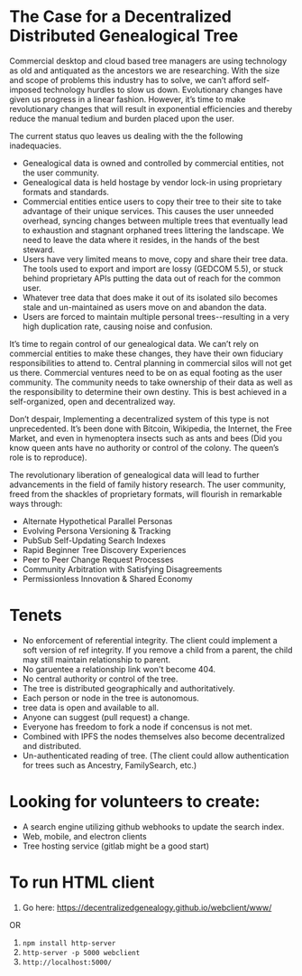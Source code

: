 # The Case for a Decentralized Distributed Genealogical Tree

Commercial desktop and cloud based tree managers are using technology as old and antiquated as the ancestors we are researching. With the size and scope of problems this industry has to solve, we can’t afford self-imposed technology hurdles to slow us down. Evolutionary changes have given us progress in a linear fashion. However, it’s time to make revolutionary changes that will result in exponential efficiencies and thereby reduce the manual tedium and burden placed upon the user.

The current status quo leaves us dealing with the the following inadequacies.
- Genealogical data is owned and controlled by commercial entities, not the user community.
- Genealogical data is held hostage by vendor lock-in using proprietary formats and standards.
- Commercial entities entice users to copy their tree to their site to take advantage of their unique services. This causes the user unneeded overhead, syncing changes between multiple trees that eventually lead to exhaustion and stagnant orphaned trees littering the landscape. We need to leave the data where it resides, in the hands of the best steward.
- Users have very limited means to move, copy and share their tree data. The tools used to export and import are lossy (GEDCOM 5.5), or stuck behind proprietary APIs putting the data out of reach for the common user.
- Whatever tree data that does make it out of its isolated silo becomes stale and un-maintained as users move on and abandon the data.
- Users are forced to maintain multiple personal trees--resulting in a very high duplication rate, causing noise and confusion.

It’s time to regain control of our genealogical data. We can’t rely on commercial entities to make these changes, they have their own fiduciary responsibilities to attend to. Central planning in commercial silos will not get us there. Commercial ventures need to be on as equal footing as the user community. The community needs to take ownership of their data as well as the responsibility to determine their own destiny. This is best achieved in a self-organized, open and decentralized way.

Don’t despair, Implementing a decentralized system of this type is not unprecedented. It’s been done with Bitcoin, Wikipedia, the Internet, the Free Market, and even in hymenoptera insects such as ants and bees (Did you know queen ants have no authority or control of the colony. The queen’s role is to reproduce).

The revolutionary liberation of genealogical data will lead to further advancements in the field of family history research. The user community, freed from the shackles of proprietary formats, will flourish in remarkable ways through:

- Alternate Hypothetical Parallel Personas
- Evolving Persona Versioning & Tracking 
- PubSub Self-Updating Search Indexes
- Rapid Beginner Tree Discovery Experiences
- Peer to Peer Change Request Processes 
- Community Arbitration with Satisfying Disagreements
- Permissionless Innovation & Shared Economy

# Tenets
- No enforcement of referential integrity. The client could implement a soft version of ref integrity. If you remove a child from a parent, the child may still maintain relationship to parent.
- No garuentee a relationship link won't become 404.
- No central authority or control of the tree.
- The tree is distributed geographically and authoritatively.
- Each person or node in the tree is autonomous.
- tree data is open and available to all.
- Anyone can suggest (pull request) a change.
- Everyone has freedom to fork a node if concensus is not met.
- Combined with IPFS the nodes themselves also become decentralized and distributed.
- Un-authenticated reading of tree. (The client could allow authentication for trees such as Ancestry, FamilySearch, etc.)

# Looking for volunteers to create:
* A search engine utilizing github webhooks to update the search index.
* Web, mobile, and electron clients
* Tree hosting service (gitlab might be a good start)

# To run HTML client
1. Go here: https://decentralizedgenealogy.github.io/webclient/www/

OR

1. `npm install http-server`
2. `http-server -p 5000 webclient`
3. `http://localhost:5000/`

